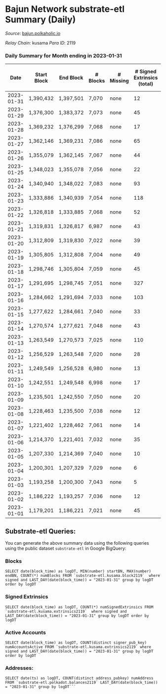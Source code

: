 # Bajun Network substrate-etl Summary (Daily)

_Source_: [bajun.polkaholic.io](https://bajun.polkaholic.io)

*Relay Chain*: kusama
*Para ID*: 2119



### Daily Summary for Month ending in 2023-01-31


| Date | Start Block | End Block | # Blocks | # Missing | # Signed Extrinsics (total) | # Active Accounts | # Addresses with Balances | # Events | # Transfers | # XCM Transfers In | # XCM Transfers Out |
| ---- | ----------- | --------- | -------- | --------- | --------------------------- | ----------------- | ------------------------- | -------- | ----------- | ------------------ | ------------------- |
| 2023-01-31 | 1,390,432 | 1,397,501 | 7,070 | none | 12 | 6 | 4,244 | 14,229 | 11  |   |   |
| 2023-01-29 | 1,376,300 | 1,383,372 | 7,073 | none | 45 | 17 | 4,232 | 14,440 | 38  |   |   |
| 2023-01-28 | 1,369,232 | 1,376,299 | 7,068 | none | 17 | 8 | 4,221 | 14,250 | 15  |   |   |
| 2023-01-27 | 1,362,146 | 1,369,231 | 7,086 | none | 65 | 31 | 4,217 | 14,612 | 62  |   |   |
| 2023-01-26 | 1,355,079 | 1,362,145 | 7,067 | none | 44 | 19 | 4,193 | 14,435 | 41  |   |   |
| 2023-01-25 | 1,348,023 | 1,355,078 | 7,056 | none | 22 | 6 | 4,178 | 14,275 | 21  |   |   |
| 2023-01-24 | 1,340,940 | 1,348,022 | 7,083 | none | 93 | 44 | 4,164 | 14,798 | 91  |   |   |
| 2023-01-23 | 1,333,886 | 1,340,939 | 7,054 | none | 118 | 45 | 4,129 | 14,887 | 107  |   |   |
| 2023-01-22 | 1,326,818 | 1,333,885 | 7,068 | none | 52 | 28 | 4,095 | 14,474 | 48  |   |   |
| 2023-01-21 | 1,319,831 | 1,326,817 | 6,987 | none | 43 | 16 | 4,083 | 14,265 | 39  |   |   |
| 2023-01-20 | 1,312,809 | 1,319,830 | 7,022 | none | 39 | 17 | 4,068 | 14,314 | 31  |   |   |
| 2023-01-19 | 1,305,805 | 1,312,808 | 7,004 | none | 49 | 25 | 4,053 | 14,348 | 45  |   |   |
| 2023-01-18 | 1,298,746 | 1,305,804 | 7,059 | none | 45 | 17 | 4,035 | 14,452 | 41  |   |   |
| 2023-01-17 | 1,291,695 | 1,298,745 | 7,051 | none | 327 | 117 | 4,005 | 16,411 | 320  |   |   |
| 2023-01-16 | 1,284,662 | 1,291,694 | 7,033 | none | 103 | 13 | 3,854 | 14,797 | 98  |   |   |
| 2023-01-15 | 1,277,622 | 1,284,661 | 7,040 | none | 33 | 10 | 3,799 | 14,304 | 30  |   |   |
| 2023-01-14 | 1,270,574 | 1,277,621 | 7,048 | none | 43 | 18 | 3,788 | 14,385 | 36  |   |   |
| 2023-01-13 | 1,263,549 | 1,270,573 | 7,025 | none | 110 | 26 | 3,774 | 14,800 | 101  |   |   |
| 2023-01-12 | 1,256,529 | 1,263,548 | 7,020 | none | 28 | 17 | 3,731 | 14,240 | 23  |   |   |
| 2023-01-11 | 1,249,549 | 1,256,528 | 6,980 | none | 13 | 7 | 3,720 | 14,048 | 11  |   |   |
| 2023-01-10 | 1,242,551 | 1,249,548 | 6,998 | none | 17 | 9 | 3,717 | 14,106 | 11  |   |   |
| 2023-01-09 | 1,235,501 | 1,242,550 | 7,050 | none | 20 | 8 | 3,715 | 14,234 | 15  |   |   |
| 2023-01-08 | 1,228,463 | 1,235,500 | 7,038 | none | 12 | 7 | 3,710 | 14,153 | 9  |   |   |
| 2023-01-07 | 1,221,402 | 1,228,462 | 7,061 | none | 14 | 9 | 3,709 | 14,210 | 9  |   |   |
| 2023-01-06 | 1,214,370 | 1,221,401 | 7,032 | none | 35 | 14 | 3,709 | 14,319 | 30  |   |   |
| 2023-01-05 | 1,207,330 | 1,214,369 | 7,040 | none | 10 | 8 | 3,703 | 14,149 | 8  |   |   |
| 2023-01-04 | 1,200,301 | 1,207,329 | 7,029 | none | 6 | 5 | 3,702 | 14,098 | 5  |   |   |
| 2023-01-03 | 1,193,258 | 1,200,300 | 7,043 | none | 5 | 5 | 3,702 | 14,120 | 1  |   |   |
| 2023-01-02 | 1,186,222 | 1,193,257 | 7,036 | none | 12 | 8 | 3,702 | 14,153 | 11  |   |   |
| 2023-01-01 | 1,179,201 | 1,186,221 | 7,021 | none | 45 | 37 | 3,699 | 14,342 | 43  |   |   |

## Substrate-etl Queries:
You can generate the above summary data using the following queries using the public dataset `substrate-etl` in Google BigQuery:


### Blocks
```
SELECT date(block_time) as logDT, MIN(number) startBN, MAX(number) endBN, COUNT(*) numBlocks FROM `substrate-etl.kusama.block2119`  where signed and LAST_DAY(date(block_time)) = "2023-01-31" group by logDT order by logDT
```


### Signed Extrinsics
```
SELECT date(block_time) as logDT, COUNT(*) numSignedExtrinsics FROM `substrate-etl.kusama.extrinsics2119`  where signed and LAST_DAY(date(block_time)) = "2023-01-31" group by logDT order by logDT
```


### Active Accounts
```
SELECT date(block_time) as logDT, COUNT(distinct signer_pub_key) numAccountsActive FROM `substrate-etl.kusama.extrinsics2119` where signed and LAST_DAY(date(block_time)) = "2023-01-31" group by logDT order by logDT
```


### Addresses:
```
SELECT date(ts) as logDT, COUNT(distinct address_pubkey) numAddress FROM `substrate-etl.polkadot.balances2119` LAST_DAY(date(block_time)) = "2023-01-31" group by logDT```

